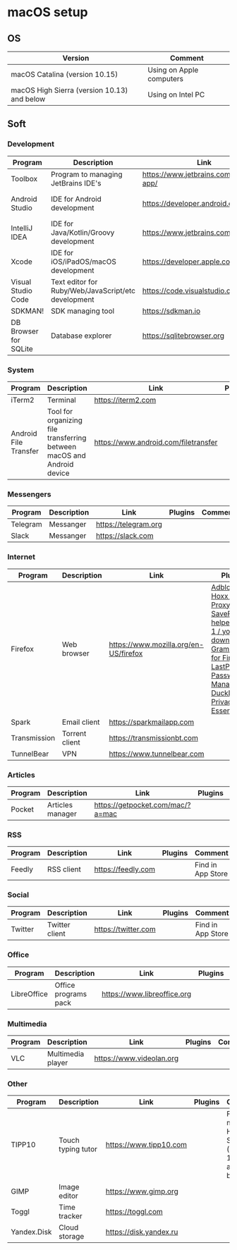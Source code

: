 # macOS setup

## OS

| Version | Comment |
| --- | --- |
| macOS Catalina (version 10.15) | Using on Apple computers |
| macOS High Sierra (version 10.13) and below | Using on Intel PC |

## Soft

### Development

| Program | Description | Link | Plugins | Comment |
| --- | --- | --- | --- | --- |
| Toolbox | Program to managing JetBrains IDE's | https://www.jetbrains.com/toolbox-app/ |
| Android Studio | IDE for Android development | https://developer.android.com/studio | [ide-settings](https://github.com/fartem/ide-settings/tree/master/android_studio) | Installing with Toolbox |
| IntelliJ IDEA | IDE for Java/Kotlin/Groovy development | https://www.jetbrains.com/idea/ | [ide-settings](https://github.com/fartem/ide-settings/tree/master/intellij_idea) | Installing with Toolbox |
| Xcode | IDE for iOS/iPadOS/macOS development | https://developer.apple.com/xcode |
| Visual Studio Code | Text editor for Ruby/Web/JavaScript/etc development | https://code.visualstudio.com | [ide-settings](https://github.com/fartem/ide-settings/tree/master/vscode/extensions) |
| SDKMAN! | SDK managing tool | https://sdkman.io |
| DB Browser for SQLite | Database explorer | https://sqlitebrowser.org |

### System

| Program | Description | Link | Plugins | Comment |
| --- | --- | --- | --- | --- |
| iTerm2 | Terminal | https://iterm2.com |
| Android File Transfer | Tool for organizing file transferring between macOS and Android device | https://www.android.com/filetransfer |

### Messengers

| Program | Description | Link | Plugins | Comment |
| --- | --- | --- | --- | --- |
| Telegram | Messanger | https://telegram.org |
| Slack | Messanger | https://slack.com |

### Internet

| Program | Description | Link | Plugins | Comment |
| --- | --- | --- | --- | --- |
| Firefox | Web browser | https://www.mozilla.org/en-US/firefox | [Adblock Plus](https://addons.mozilla.org/en-US/firefox/addon/adblock-plus), [Hoxx VPN Proxy](https://addons.mozilla.org/en-US/firefox/addon/hoxx-vpn-proxy), [SaveFrom.net helper all-in-1 / youtube downloader](https://addons.mozilla.org/en-US/firefox/addon/savefromnet-helper), [Grammarly for Firefox](https://addons.mozilla.org/en-US/firefox/addon/grammarly-1), [LastPass Password Manager](https://addons.mozilla.org/en-US/firefox/addon/lastpass-password-manager), [DuckDuckGo Privacy Essentials](https://addons.mozilla.org/en-US/firefox/addon/duckduckgo-for-firefox/) |
| Spark | Email client | https://sparkmailapp.com |
| Transmission | Torrent client | https://transmissionbt.com |
| TunnelBear | VPN | https://www.tunnelbear.com |

### Articles

| Program | Description | Link | Plugins | Comment |
| --- | --- | --- | --- | --- |
| Pocket | Articles manager | https://getpocket.com/mac/?a=mac |

### RSS

| Program | Description | Link | Plugins | Comment |
| --- | --- | --- | --- | --- |
| Feedly | RSS client | https://feedly.com | | Find in App Store |

### Social

| Program | Description | Link | Plugins | Comment |
| --- | --- | --- | --- | --- |
| Twitter | Twitter client | https://twitter.com | | Find in App Store |

### Office

| Program | Description | Link | Plugins | Comment |
| --- | --- | --- | --- | --- |
| LibreOffice | Office programs pack | https://www.libreoffice.org |

### Multimedia

| Program | Description | Link | Plugins | Comment |
| --- | --- | --- | --- | --- |
| VLC | Multimedia player | https://www.videolan.org |

### Other

| Program | Description | Link | Plugins | Comment |
| --- | --- | --- | --- | --- |
| TIPP10 | Touch typing tutor | https://www.tipp10.com | | For macOS High Sierra (version 10.13) and below |
| GIMP | Image editor | https://www.gimp.org |
| Toggl | Time tracker | https://toggl.com |
| Yandex.Disk | Cloud storage | https://disk.yandex.ru |
